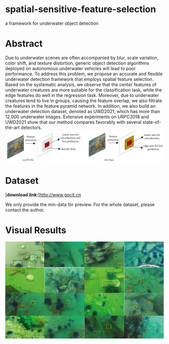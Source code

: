 # spatial-sensitive-feature-selection
a framework for underwater object detection
# Abstract
Due to underwater scenes are often accompanied by blur, scale variation, color shift, and texture distortion, generic object detection algorithms deployed on autonomous underwater vehicles will lead to poor performance. To address this problem, we propose an accurate and flexible underwater detection framework that employs spatial feature selection. Based on the systematic analysis, we observe that the center features of underwater creatures are more suitable for the classification task, while the edge features do well in the regression task. Moreover, due to underwater creatures tend to live in groups, causing the feature overlap, we also filtrate the features in the feature pyramid network. In addition, we also build an underwater detection dataset, denoted as UWD2021, which has more than 12,000 underwater images. Extensive experiments on URPC2018 and UWD2021 show that our method compares favorably with several state-of-the-art detectors.
![picture](https://github.com/caiduoduo12138/spatial-sensitive-feature-selection/blob/main/img1.png)
# Dataset
[**download link:**]http://www.gocit.cn

We only provide the min-data for preview. For the whole dataset, please contact the author.
# Visual Results
![picture](https://github.com/caiduoduo12138/spatial-sensitive-feature-selection/blob/main/img2.png)
